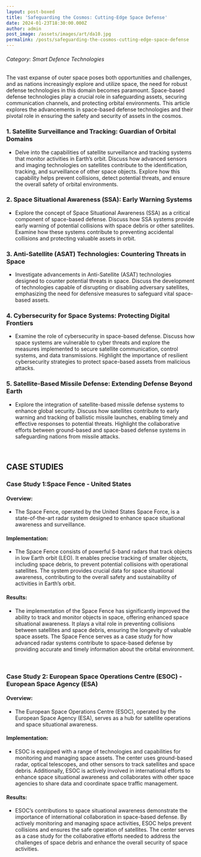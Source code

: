 ```yaml
---
layout: post-boxed
title: 'Safeguarding the Cosmos: Cutting-Edge Space Defense'
date: 2024-01-23T18:30:00.000Z
author: admin
post_image: /assets/images/art/da10.jpg
permalink: /posts/safeguarding-the-cosmos-cutting-edge-space-defense
---
```


###### Category: Smart Defence Technologies

The vast expanse of outer space poses both opportunities and challenges, and as nations increasingly explore and utilize space, the need for robust defense technologies in this domain becomes paramount. Space-based defense technologies play a crucial role in safeguarding assets, securing communication channels, and protecting orbital environments. This article explores the advancements in space-based defense technologies and their pivotal role in ensuring the safety and security of assets in the cosmos.

### 1. Satellite Surveillance and Tracking: Guardian of Orbital Domains

* Delve into the capabilities of satellite surveillance and tracking systems that monitor activities in Earth’s orbit. Discuss how advanced sensors and imaging technologies on satellites contribute to the identification, tracking, and surveillance of other space objects. Explore how this capability helps prevent collisions, detect potential threats, and ensure the overall safety of orbital environments.

### 2. Space Situational Awareness (SSA): Early Warning Systems

* Explore the concept of Space Situational Awareness (SSA) as a critical component of space-based defense. Discuss how SSA systems provide early warning of potential collisions with space debris or other satellites. Examine how these systems contribute to preventing accidental collisions and protecting valuable assets in orbit.

### 3. Anti-Satellite (ASAT) Technologies: Countering Threats in Space

* Investigate advancements in Anti-Satellite (ASAT) technologies designed to counter potential threats in space. Discuss the development of technologies capable of disrupting or disabling adversary satellites, emphasizing the need for defensive measures to safeguard vital space-based assets.

### 4. Cybersecurity for Space Systems: Protecting Digital Frontiers

* Examine the role of cybersecurity in space-based defense. Discuss how space systems are vulnerable to cyber threats and explore the measures implemented to secure satellite communication, control systems, and data transmissions. Highlight the importance of resilient cybersecurity strategies to protect space-based assets from malicious attacks.

### 5. Satellite-Based Missile Defense: Extending Defense Beyond Earth

* Explore the integration of satellite-based missile defense systems to enhance global security. Discuss how satellites contribute to early warning and tracking of ballistic missile launches, enabling timely and effective responses to potential threats. Highlight the collaborative efforts between ground-based and space-based defense systems in safeguarding nations from missile attacks.

<br>

## CASE STUDIES

### Case Study 1:Space Fence - United States

#### Overview:

* The Space Fence, operated by the United States Space Force, is a state-of-the-art radar system designed to enhance space situational awareness and surveillance.

#### Implementation:

* The Space Fence consists of powerful S-band radars that track objects in low Earth orbit (LEO). It enables precise tracking of smaller objects, including space debris, to prevent potential collisions with operational satellites. The system provides crucial data for space situational awareness, contributing to the overall safety and sustainability of activities in Earth’s orbit.

#### Results:

* The implementation of the Space Fence has significantly improved the ability to track and monitor objects in space, offering enhanced space situational awareness. It plays a vital role in preventing collisions between satellites and space debris, ensuring the longevity of valuable space assets. The Space Fence serves as a case study for how advanced radar systems contribute to space-based defense by providing accurate and timely information about the orbital environment.

<br>

### Case Study 2: European Space Operations Centre (ESOC) - European Space Agency (ESA)

#### Overview:

* The European Space Operations Centre (ESOC), operated by the European Space Agency (ESA), serves as a hub for satellite operations and space situational awareness.

#### Implementation:

* ESOC is equipped with a range of technologies and capabilities for monitoring and managing space assets. The center uses ground-based radar, optical telescopes, and other sensors to track satellites and space debris. Additionally, ESOC is actively involved in international efforts to enhance space situational awareness and collaborates with other space agencies to share data and coordinate space traffic management.

#### Results:

* ESOC’s contributions to space situational awareness demonstrate the importance of international collaboration in space-based defense. By actively monitoring and managing space activities, ESOC helps prevent collisions and ensures the safe operation of satellites. The center serves as a case study for the collaborative efforts needed to address the challenges of space debris and enhance the overall security of space activities.
